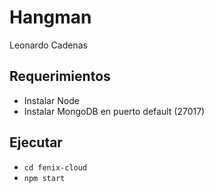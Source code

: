 # Hangman
Leonardo Cadenas

## Requerimientos

- Instalar Node
- Instalar MongoDB en puerto default (27017)

## Ejecutar

- `cd fenix-cloud`
- `npm start`
